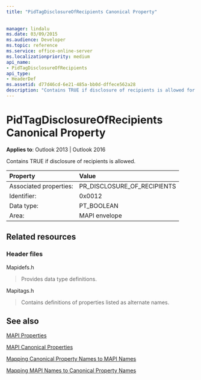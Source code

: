 ```yaml
---
title: "PidTagDisclosureOfRecipients Canonical Property"
 
 
manager: lindalu
ms.date: 03/09/2015
ms.audience: Developer
ms.topic: reference
ms.service: office-online-server
ms.localizationpriority: medium
api_name:
- PidTagDisclosureOfRecipients
api_type:
- HeaderDef
ms.assetid: d77d46cd-6e21-485a-bb0d-dffece562a28
description: "Contains TRUE if disclosure of recipients is allowed for Outlook 2013 or Outlook 2016."
---
```


# PidTagDisclosureOfRecipients Canonical Property

  
  
**Applies to**: Outlook 2013 | Outlook 2016 
  
Contains TRUE if disclosure of recipients is allowed.
  
|Property |Value |
|:-----|:-----|
|Associated properties:  <br/> |PR_DISCLOSURE_OF_RECIPIENTS  <br/> |
|Identifier:  <br/> |0x0012  <br/> |
|Data type:  <br/> |PT_BOOLEAN  <br/> |
|Area:  <br/> |MAPI envelope  <br/> |
   
## Related resources

### Header files

Mapidefs.h
  
> Provides data type definitions.
    
Mapitags.h
  
> Contains definitions of properties listed as alternate names.
    
## See also



[MAPI Properties](mapi-properties.md)
  
[MAPI Canonical Properties](mapi-canonical-properties.md)
  
[Mapping Canonical Property Names to MAPI Names](mapping-canonical-property-names-to-mapi-names.md)
  
[Mapping MAPI Names to Canonical Property Names](mapping-mapi-names-to-canonical-property-names.md)

